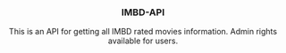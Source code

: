 <h3 style="text-align: center;" markdown="1">IMBD-API</h3>
<div align="center">This is an API for getting all IMBD rated movies information. Admin rights available for users.</div>
